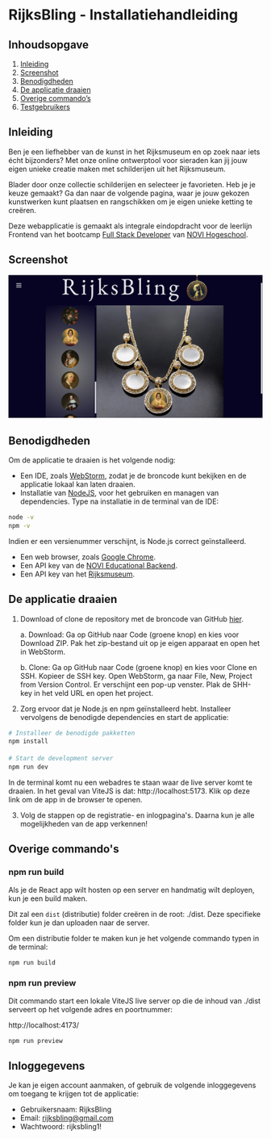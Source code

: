 # RijksBling - Installatiehandleiding

## Inhoudsopgave
1. [Inleiding](#inleiding)
2. [Screenshot](#screenshot)
3. [Benodigdheden](#benodigdheden)
4. [De applicatie draaien](#de-applicatie-draaien)
5. [Overige commando’s](#overige-commando’s)
6. [Testgebruikers](#testgebruikers)

## Inleiding
Ben je een liefhebber van de kunst in het Rijksmuseum en op zoek naar iets écht bijzonders?
Met onze online ontwerptool voor sieraden kan jij jouw eigen unieke creatie maken met schilderijen uit het Rijksmuseum.

Blader door onze collectie schilderijen en selecteer je favorieten. Heb je je keuze gemaakt? Ga dan naar de volgende pagina, waar je jouw gekozen kunstwerken kunt plaatsen en rangschikken om je eigen unieke ketting te creëren.

Deze webapplicatie is gemaakt als integrale eindopdracht voor de leerlijn Frontend van het bootcamp [Full Stack Developer](https://www.novi.nl/full-stack-developer/) van [NOVI Hogeschool](https://www.novi.nl/).

## Screenshot
![Screenshot van de applicatie](src/assets/readme/screenshot.png)

## Benodigdheden

Om de applicatie te draaien is het volgende nodig:

- Een IDE, zoals [WebStorm](https://www.jetbrains.com/webstorm/), zodat je de broncode kunt bekijken en de applicatie lokaal kan laten draaien.
- Installatie van [NodeJS](https://nodejs.org/en), voor het gebruiken en managen van dependencies. Type na installatie in de terminal van de IDE:
```bash
node -v
npm -v
```
Indien er een versienummer verschijnt, is Node.js correct geïnstalleerd.
- Een web browser, zoals [Google Chrome](https://www.google.com/intl/nl_nl/chrome/).
- Een API key van de [NOVI Educational Backend](https://novi.datavortex.nl/).
- Een API key van het [Rijksmuseum](https://data.rijksmuseum.nl/user-generated-content/api/).

## De applicatie draaien

1. Download of clone de repository met de broncode van GitHub [hier](https://github.com/Noor-Rutjes/eindproject-frontend).

   a. Download: Ga op GitHub naar Code (groene knop) en kies voor Download ZIP. Pak het zip-bestand uit op je eigen apparaat en open het in WebStorm.

   b. Clone: Ga op GitHub naar Code (groene knop) en kies voor Clone en SSH. Kopieer de SSH key. Open WebStorm, ga naar File, New, Project from Version Control. Er verschijnt een pop-up venster. Plak de SHH-key in het veld URL en open het project.

2. Zorg ervoor dat je Node.js en npm geïnstalleerd hebt. Installeer vervolgens de benodigde dependencies en start de applicatie:

```bash
# Installeer de benodigde pakketten
npm install

# Start de development server
npm run dev
```
In de terminal komt nu een webadres te staan waar de live server komt te draaien. In het geval van ViteJS is dat: http://localhost:5173. Klik op deze link om de app in de browser te openen.

3. Volg de stappen op de registratie- en inlogpagina's. Daarna kun je alle mogelijkheden van de app verkennen! 

## Overige commando's
### npm run build
Als je de React app wilt hosten op een server en handmatig wilt deployen, kun je een build maken.

Dit zal een `dist` (distributie) folder creëren in de root: ./dist. Deze specifieke folder kun je dan uploaden naar de server.

Om een distributie folder te maken kun je het volgende commando typen in de terminal:

```bash
npm run build
```

### npm run preview
Dit commando start een lokale ViteJS live server op die de inhoud van ./dist serveert op het volgende adres en poortnummer:

http://localhost:4173/

```bash
npm run preview
```
## Inloggegevens
Je kan je eigen account aanmaken, of gebruik de volgende inloggegevens om toegang te krijgen tot de applicatie:

- Gebruikersnaam: RijksBling  
- Email: rijksbling@gmail.com
- Wachtwoord: rijksbling1!
